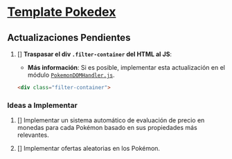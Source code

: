 # [Template Pokedex](templates/pokedex)

## Actualizaciones Pendientes

1. [] **Traspasar el **div** `.filter-container` del HTML al JS**:

   - **Más información**: Si es posible, implementar esta actualización en el módulo [`PokemonDOMHandler.js`](templates/pokedex/js/models/PokemonDataHandler.js).

   ```HTML
   <div class="filter-container">
   ```

### Ideas a Implementar

1. [] Implementar un sistema automático de evaluación de precio en monedas para cada Pokémon basado en sus propiedades más relevantes.

2. [] Implementar ofertas aleatorias en los Pokémon.
